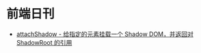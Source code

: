 # 前端日刊

* [attachShadow - 给指定的元素挂载一个 Shadow DOM，并返回对 ShadowRoot 的引用](https://developer.mozilla.org/zh-CN/docs/Web/API/Element/attachShadow)
